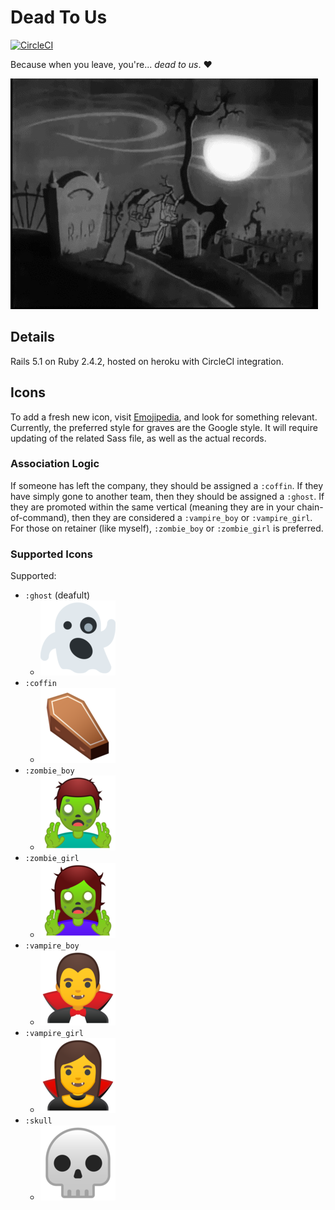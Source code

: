 # Dead To Us

[![CircleCI](https://circleci.com/gh/trueheart78/dead-to-us.svg?style=svg)](https://circleci.com/gh/trueheart78/dead-to-us)

Because when you leave, you're... _dead to us_. :heart:

![dead-to-us][dead-to-us-gif]

## Details

Rails 5.1 on Ruby 2.4.2, hosted on heroku with CircleCI integration.

## Icons

To add a fresh new icon, visit [Emojipedia][emojipedia], and look for something relevant. Currently, the preferred style for graves are the Google style. It will require updating of the related Sass file, as well as the actual records.

### Association Logic

If someone has left the company, they should be assigned a `:coffin`. If they have simply gone to another team, then they should be assigned a `:ghost`. If they are promoted within the same vertical (meaning they are in your chain-of-command), then they are considered a `:vampire_boy` or `:vampire_girl`. For those on retainer (like myself), `:zombie_boy` or `:zombie_girl` is preferred.

### Supported Icons

Supported:

* `:ghost` (deafult)
  * ![ghost][ghost]
* `:coffin`
  * ![coffin][coffin]
* `:zombie_boy`
  * ![zombie_boy][zombie_boy]
* `:zombie_girl`
  * ![zombie_girl][zombie_girl]
* `:vampire_boy`
  * ![vampire_boy][vampire_boy]
* `:vampire_girl`
  * ![vampire_girl][vampire_girl]
* `:skull`
  * ![skull][skull]

[dead-to-us-gif]: /app/assets/images/dead-to-us.gif
[emojipedia]: https://emojipedia.org
[skull]: /app/assets/images/skull.png
[coffin]: /app/assets/images/coffin.png
[zombie_boy]: /app/assets/images/zombie-boy.png
[zombie_girl]: /app/assets/images/zombie-girl.png
[ghost]: /app/assets/images/ghost.png
[vampire_boy]: /app/assets/images/vampire-boy.png
[vampire_girl]: /app/assets/images/vampire-girl.png
